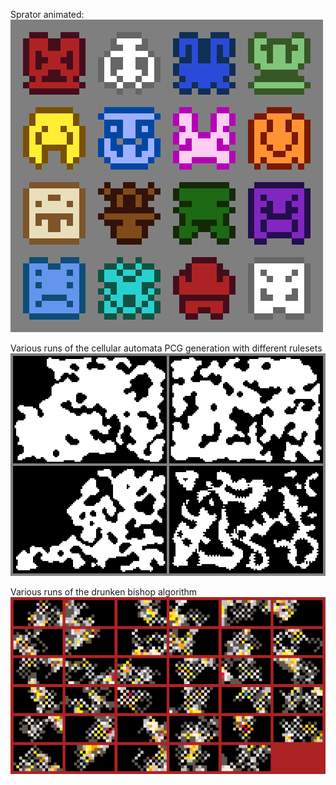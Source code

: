 Sprator animated:
![](screenshots/dance.gif)

Various runs of the cellular automata PCG generation with different rulesets
![](screenshots/cell.png)

Various runs of the drunken bishop algorithm
![](screenshots/collage.png)
